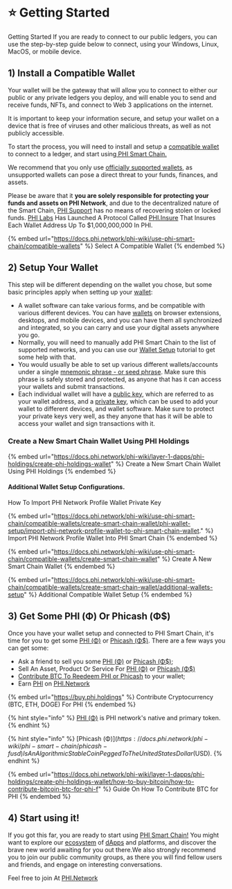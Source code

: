 # ⭐ Getting Started

Getting Started If you are ready to connect to our public ledgers, you can use the step-by-step guide below to connect, using your Windows, Linux, MacOS, or mobile device.

## 1) Install a Compatible Wallet <a href="#1-download-a-compatible-wallet" id="1-download-a-compatible-wallet"></a>

Your wallet will be the gateway that will allow you to connect to either our public or any private ledgers you deploy, and will enable you to send and receive funds, NFTs, and connect to Web 3 applications on the internet.&#x20;

It is important to keep your information secure, and setup your wallet on a device that is free of viruses and other malicious threats, as well as not publicly accessible.&#x20;

To start the process, you will need to install and setup a [compatible wallet](https://docs.phi.network/phi-wiki/compatible-wallets) to connect to a ledger, and start using[ PHI Smart Chain. ](../)

We recommend that you only use [officially supported wallets](https://docs.phi.network/phi-wiki/compatible-wallets), as unsupported wallets can pose a direct threat to your funds, finances, and assets.

Please be aware that it **you are solely responsible for protecting your funds and assets on PHI Network**, and due to the decentralized nature of the Smart Chain, [PHI Support](https://phi.support) has no means of recovering stolen or locked funds. [PHI Labs](https://philabs.org) Has Launched A Protocol Called [PHI.Insure](https://phi.insure) That Insures Each Wallet Address Up To $1,000,000,000 In PHI.&#x20;

{% embed url="https://docs.phi.network/phi-wiki/use-phi-smart-chain/compatible-wallets" %}
Select A Compatible Wallet
{% endembed %}

## 2) Setup Your Wallet <a href="#2-setup-your-wallet" id="2-setup-your-wallet"></a>

This step will be different depending on the wallet you chose, but some basic principles apply when setting up your [wallet](https://docs.phi.network/phi-wiki/what-is-phi-smart-chain/hybrid-consensus-approach/glossary#w):

* A wallet software can take various forms, and be compatible with various different devices. You can have [wallets](https://docs.phi.network/phi-wiki/what-is-phi-smart-chain/hybrid-consensus-approach/glossary#w) on browser extensions, desktops, and mobile devices, and you can have them all synchronized and integrated, so you can carry and use your digital assets anywhere you go.
* Normally, you will need to manually add PHI Smart Chain to the list of supported networks, and you can use our [Wallet Setup](https://docs.phi.network/phi-wiki/compatible-wallets/wallet-setup) tutorial to get some help with that.
* You would usually be able to set up various different wallets/accounts under a single [mnemonic phrase - or seed phrase](https://docs.phi.network/phi-wiki/what-is-phi-smart-chain/hybrid-consensus-approach/glossary#m). Make sure this phrase is safely stored and protected, as anyone that has it can access your wallets and submit transactions.
* Each individual wallet will have a [public key](https://docs.phi.network/phi-wiki/what-is-phi-smart-chain/hybrid-consensus-approach/glossary#p), which are referred to as your wallet address, and a [private key](https://docs.phi.network/phi-wiki/what-is-phi-smart-chain/hybrid-consensus-approach/glossary#p), which can be used to add your wallet to different devices, and wallet software. Make sure to protect your private keys very well, as they anyone that has it will be able to access your wallet and sign transactions with it.

### Create a New Smart Chain Wallet Using PHI Holdings&#x20;

{% embed url="https://docs.phi.network/phi-wiki/layer-1-dapps/phi-holdings/create-phi-holdings-wallet" %}
Create a New Smart Chain Wallet Using PHI Holdings
{% endembed %}



#### Additional Wallet Setup Configurations.&#x20;

How To Import PHI Network Profile Wallet Private Key

{% embed url="https://docs.phi.network/phi-wiki/use-phi-smart-chain/compatible-wallets/create-smart-chain-wallet/phi-wallet-setup/import-phi-network-profile-wallet-to-phi-smart-chain-wallet." %}
Import PHI Network Profile Wallet Into PHI Smart Chain
{% endembed %}

{% embed url="https://docs.phi.network/phi-wiki/use-phi-smart-chain/compatible-wallets/create-smart-chain-wallet" %}
Create A New Smart Chain Wallet
{% endembed %}

{% embed url="https://docs.phi.network/phi-wiki/use-phi-smart-chain/compatible-wallets/create-smart-chain-wallet/additional-wallets-setup" %}
Additional Compatible Wallet Setup
{% endembed %}

## 3) Get Some PHI (Φ) Or Phicash (Φ$) <a href="#3-get-some-snt-or-nbx" id="3-get-some-snt-or-nbx"></a>

Once you have your wallet setup and connected to PHI Smart Chain, it's time for you to get some [PHI (Φ)](https://docs.phi.network/phi-wiki/phi-smart-chain/phi-f) or [Phicash (Φ$)](https://docs.phi.network/phi-wiki/phi-smart-chain/phicash-fusd). There are a few ways you can get some:

* Ask a friend to sell you some [PHI (Φ)](https://docs.phi.network/phi-wiki/phi-smart-chain/phi-f) or [Phicash (Φ$)](https://docs.phi.network/phi-wiki/phi-smart-chain/phicash-fusd);
* Sell An Asset, Product Or Service For [PHI (Φ)](https://docs.phi.network/phi-wiki/phi-smart-chain/phi-f) or [Phicash (Φ$)](https://docs.phi.network/phi-wiki/phi-smart-chain/phicash-fusd)&#x20;
* [Contribute BTC To Reedeem PHI or Phicash](https://docs.phi.network/phi-wiki/layer-1-dapps/phi-holdings/create-phi-holdings-wallet/how-to-buy-bitcoin/how-to-contribute-bitcoin-btc-for-phi-f) to your wallet;
* Earn [PHI](https://docs.phi.network/phi-wiki/phi-smart-chain/phi-f) on [PHI.Network](https://phi.network)

{% embed url="https://buy.phi.holdings" %}
Contribute Cryptocurrency (BTC, ETH, DOGE) For PHI
{% endembed %}

{% hint style="info" %}
[PHI (Φ)](https://docs.phi.network/phi-wiki/phi-smart-chain/phi-f) is PHI network's native and primary token.&#x20;
{% endhint %}

{% hint style="info" %}
[Phicash (Φ$) ](https://docs.phi.network/phi-wiki/phi-smart-chain/phicash-fusd)Is An Algorithmic Stable Coin Pegged To The United States Dollar ($USD).&#x20;
{% endhint %}

{% embed url="https://docs.phi.network/phi-wiki/layer-1-dapps/phi-holdings/create-phi-holdings-wallet/how-to-buy-bitcoin/how-to-contribute-bitcoin-btc-for-phi-f" %}
Guide On How To Contribute BTC for PHI
{% endembed %}

## 4) Start using it! <a href="#4-start-using-it" id="4-start-using-it"></a>

If you got this far, you are ready to start using [PHI Smart Chain!](https://docs.phi.network/phi-wiki/) You might want to explore our [ecosystem](https://phi.network/resources) of [dApps](https://docs.phi.network/phi-wiki/what-is-phi-smart-chain/hybrid-consensus-approach/glossary#d) and platforms, and discover the brave new world awaiting for you out there.We also strongly recommend you to join our public community groups, as there you will find fellow users and friends, and engage on interesting conversations.&#x20;

Feel free to join At [PHI.Network](https://phi.network)
